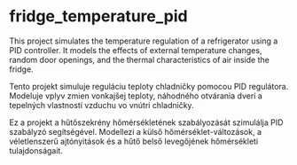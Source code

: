 # fridge_temperature_pid

This project simulates the temperature regulation of a refrigerator using a PID controller. It models the effects of external temperature changes, random door openings, and the thermal characteristics of air inside the fridge.

Tento projekt simuluje reguláciu teploty chladničky pomocou PID regulátora. Modeluje vplyv zmien vonkajšej teploty, náhodného otvárania dverí a tepelných vlastností vzduchu vo vnútri chladničky.

Ez a projekt a hűtőszekrény hőmérsékletének szabályozását szimulálja PID szabályzó segítségével. Modellezi a külső hőmérséklet-változások, a véletlenszerű ajtónyitások és a hűtő belső levegőjének hőmérsékleti tulajdonságait.
